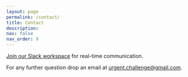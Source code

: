 ```yaml
---
layout: page
permalink: /contact/
title: Contact
description:  
nav: false
nav_order: 9
---
```


[Join our Slack workspace](https://join.slack.com/t/urgentchallenge/shared_invite/zt-2jy2stg7q-79AGeAY0CpKHRl7r4X0e6g) for real-time communication.

For any further question drop an email at [urgent.challenge@gmail.com](mailto:urgent.challenge@gmail.com).

